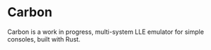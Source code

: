 # Carbon
Carbon is a work in progress, multi-system LLE emulator for simple consoles, built with Rust.
